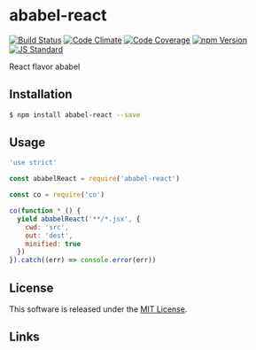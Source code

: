 ababel-react
==========

<!---
This file is generated by ape-tmpl. Do not update manually.
--->

<!-- Badge Start -->
<a name="badges"></a>

[![Build Status][bd_travis_shield_url]][bd_travis_url]
[![Code Climate][bd_codeclimate_shield_url]][bd_codeclimate_url]
[![Code Coverage][bd_codeclimate_coverage_shield_url]][bd_codeclimate_url]
[![npm Version][bd_npm_shield_url]][bd_npm_url]
[![JS Standard][bd_standard_shield_url]][bd_standard_url]

[bd_repo_url]: https://github.com/a-labo/ababel-react
[bd_travis_url]: http://travis-ci.org/a-labo/ababel-react
[bd_travis_shield_url]: http://img.shields.io/travis/a-labo/ababel-react.svg?style=flat
[bd_travis_com_url]: http://travis-ci.com/a-labo/ababel-react
[bd_travis_com_shield_url]: https://api.travis-ci.com/a-labo/ababel-react.svg?token=
[bd_license_url]: https://github.com/a-labo/ababel-react/blob/master/LICENSE
[bd_codeclimate_url]: http://codeclimate.com/github/a-labo/ababel-react
[bd_codeclimate_shield_url]: http://img.shields.io/codeclimate/github/a-labo/ababel-react.svg?style=flat
[bd_codeclimate_coverage_shield_url]: http://img.shields.io/codeclimate/coverage/github/a-labo/ababel-react.svg?style=flat
[bd_gemnasium_url]: https://gemnasium.com/a-labo/ababel-react
[bd_gemnasium_shield_url]: https://gemnasium.com/a-labo/ababel-react.svg
[bd_npm_url]: http://www.npmjs.org/package/ababel-react
[bd_npm_shield_url]: http://img.shields.io/npm/v/ababel-react.svg?style=flat
[bd_standard_url]: http://standardjs.com/
[bd_standard_shield_url]: https://img.shields.io/badge/code%20style-standard-brightgreen.svg

<!-- Badge End -->


<!-- Description Start -->
<a name="description"></a>

React flavor ababel

<!-- Description End -->


<!-- Overview Start -->
<a name="overview"></a>



<!-- Overview End -->


<!-- Sections Start -->
<a name="sections"></a>

<!-- Section from "doc/guides/01.Installation.md.hbs" Start -->

<a name="section-doc-guides-01-installation-md"></a>

Installation
-----

```bash
$ npm install ababel-react --save
```


<!-- Section from "doc/guides/01.Installation.md.hbs" End -->

<!-- Section from "doc/guides/02.Usage.md.hbs" Start -->

<a name="section-doc-guides-02-usage-md"></a>

Usage
---------

```javascript
'use strict'

const ababelReact = require('ababel-react')

const co = require('co')

co(function * () {
  yield ababelReact('**/*.jsx', {
    cwd: 'src',
    out: 'dest',
    minified: true
  })
}).catch((err) => console.error(err))

```


<!-- Section from "doc/guides/02.Usage.md.hbs" End -->


<!-- Sections Start -->


<!-- LICENSE Start -->
<a name="license"></a>

License
-------
This software is released under the [MIT License](https://github.com/a-labo/ababel-react/blob/master/LICENSE).

<!-- LICENSE End -->


<!-- Links Start -->
<a name="links"></a>

Links
------



<!-- Links End -->
